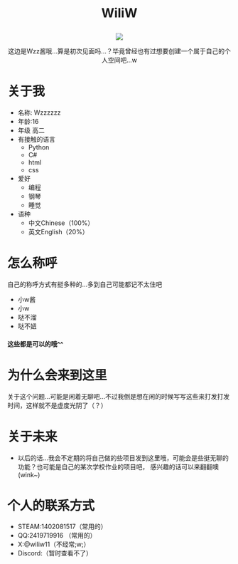 
# <p align="center">WiliW</p>

<div align=center>
    <img src="https://avatars.cdn.queniuqe.com/0ab0ef596bc0fc9b34bf44dda5f71f0d874cec83_full.jpg">
</div>
<p align="center">
    这边是Wzz酱哦...算是初次见面吗...？毕竟曾经也有过想要创建一个属于自己的个人空间吧...w
</p>


# 关于我
* 名称: Wzzzzzz
* 年龄:16
* 年级 高二
* 有接触的语言
    * Python
    * C#
    * html
    * css
* 爱好
     * 编程
     * 钢琴
     * 睡觉
* 语种
     * 中文Chinese（100%）
     * 英文English（20%）
# 怎么称呼
自己的称呼方式有挺多种的...多到自己可能都记不太住吧
* 小w酱
* 小w
* 哒不溜
* 哒不妞
#### 这些都是可以的哦^^
# 为什么会来到这里
关于这个问题...可能是闲着无聊吧...不过我倒是想在闲的时候写写这些来打发打发时间，这样就不是虚度光阴了（？）
# 关于未来
* 以后的话...我会不定期的将自己做的些项目发到这里哦，可能会是些挺无聊的功能？也可能是自己的某次学校作业的项目吧，
感兴趣的话可以来翻翻噢(wink~)

# 个人的联系方式
* STEAM:1402081517（常用的）
* QQ:2419719916 （常用的）
* X:@wiliw11（不经常;w;）
* Discord:（暂时查看不了）
#
